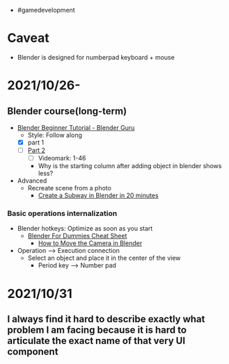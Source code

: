 - #gamedevelopment

# Caveat
- Blender is designed for numberpad keyboard + mouse

# 2021/10/26- 
## Blender course(long-term)
- [Blender Beginner Tutorial - Blender Guru](https://www.youtube.com/watch?v=TPrnSACiTJ4)
  - Style: Follow along
  - [x] part 1
  - [ ] [Part 2](https://www.youtube.com/watch?v=RaT-uG5wgUw&t=71s)
    - [ ] Videomark: 1-46
    - Why is the starting column after adding object in blender shows less?

- Advanced
  - Recreate scene from a photo
    - [Create a Subway in Blender in 20 minutes](https://www.youtube.com/watch?v=nb6rSMAooDs)
### Basic operations internalization
- Blender hotkeys: Optimize as soon as you start
  - [Blender For Dummies Cheat Sheet](https://www.dummies.com/web-design-development/blender/blender-for-dummies-cheat-sheet/)
    - [How to Move the Camera in Blender](https://www.youtube.com/watch?v=4HAHY4bWe_E)
- Operation --> Execution connection
  - Select an object and place it in the center of the view
    - Period key --> Number pad



# 2021/10/31
## I always find it hard to describe exactly what problem I am facing because it is hard to articulate the exact name of that very UI component

